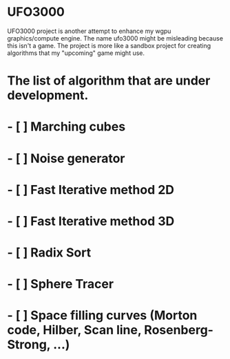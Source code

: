 # UFO3000

UFO3000 project is another attempt to enhance my wgpu graphics/compute engine.
The name ufo3000 might be misleading because this isn't a game. The project is
more like a sandbox project for creating algorithms that my "upcoming" game
might use.

# The list of algorithm that are under development.
# 
# - [ ] Marching cubes
# - [ ] Noise generator
# - [ ] Fast Iterative method 2D
# - [ ] Fast Iterative method 3D
# - [ ] Radix Sort
# - [ ] Sphere Tracer
# - [ ] Space filling curves (Morton code, Hilber, Scan line, Rosenberg-Strong, ...)

